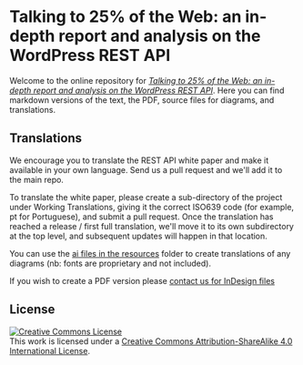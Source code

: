 # Talking to 25% of the Web: an in-depth report and analysis on the WordPress REST API

Welcome to the online repository for *[Talking to 25% of the Web: an in-depth report and analysis on the WordPress REST API](http://hmn.md)*. Here you can find markdown versions of the text, the PDF, source files for diagrams, and translations.

## Translations
We encourage you to translate the REST API white paper and make it available in your own language. Send us a pull request and we'll add it to the main repo.

To translate the white paper, please create a sub-directory of the project under Working Translations, giving it the correct ISO639 code (for example, pt for Portuguese), and submit a pull request. Once the translation has reached a release / first full translation, we'll move it to its own subdirectory at the top level, and subsequent updates will happen in that location.

You can use the [ai files in the resources](resources/) folder to create translations of any diagrams (nb: fonts are proprietary and not included).

If you wish to create a PDF version please [contact us for InDesign files](mailto:hello@hmn.md)

## License
<a rel="license" href="http://creativecommons.org/licenses/by-sa/4.0/"><img alt="Creative Commons License" style="border-width:0" src="https://i.creativecommons.org/l/by-sa/4.0/88x31.png" /></a><br />This work is licensed under a <a rel="license" href="http://creativecommons.org/licenses/by-sa/4.0/">Creative Commons Attribution-ShareAlike 4.0 International License</a>.
